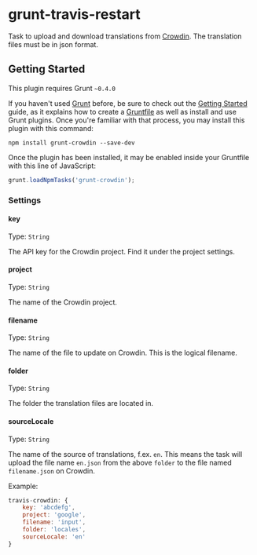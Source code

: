 # grunt-travis-restart

Task to upload and download translations from [Crowdin](https://crowdin.com). The translation files must be in json format.

## Getting Started
This plugin requires Grunt `~0.4.0`

If you haven't used [Grunt](http://gruntjs.com/) before, be sure to check out the [Getting Started](http://gruntjs.com/getting-started) guide, as it explains how to create a [Gruntfile](http://gruntjs.com/sample-gruntfile) as well as install and use Grunt plugins. Once you're familiar with that process, you may install this plugin with this command:

```shell
npm install grunt-crowdin --save-dev
```

Once the plugin has been installed, it may be enabled inside your Gruntfile with this line of JavaScript:

```js
grunt.loadNpmTasks('grunt-crowdin');
```


### Settings

#### key
Type: `String`

The API key for the Crowdin project. Find it under the project settings.

#### project
Type: `String`

The name of the Crowdin project.

#### filename
Type: `String`

The name of the file to update on Crowdin. This is the logical filename.

#### folder
Type: `String`

The folder the translation files are located in.

#### sourceLocale
Type: `String`

The name of the source of translations, f.ex. `en`. This means the task will upload the file name `en.json` from the above `folder` to the file named `filename.json` on Crowdin.

Example:
```js
travis-crowdin: {
    key: 'abcdefg',
    project: 'google',
    filename: 'input',
    folder: 'locales',
    sourceLocale: 'en'
}
```
